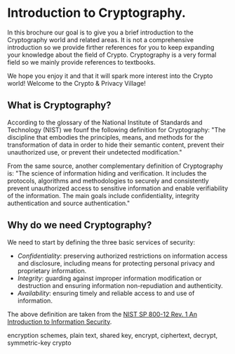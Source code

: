 # Introduction to Cryptography.

In this brochure our goal is to give you a brief introduction to the Cryptography world and related areas. It is not a comprehensive 
introduction so we provide firther references for you to keep expanding your knowledge about the field of Crypto. Cryptography is a 
very formal field so we mainly provide references to textbooks.

We hope you enjoy it and that it will spark more interest into the Crypto world! Welcome to the Crypto & Privacy Village!

## What is Cryptography?
According to the glossary of the National Institute of Standards and Technology (NIST) we founf the following definition for Cryptography:
"The discipline that embodies the principles, means, and methods for the transformation of data in order to hide their semantic content, 
prevent their unauthorized use, or prevent their undetected modification."

From the same source, another complementary definition of Cryptography is:
"The science of information hiding and verification. It includes the protocols, algorithms and methodologies to securely and consistently 
prevent unauthorized access to sensitive information and enable verifiability of the information. The main goals include confidentiality, 
integrity authentication and source authentication."

## Why do we need Cryptography?
We need to start by defining the three basic services of security:
- *Confidentiality*: preserving authorized restrictions on information access and disclosure, including means for protecting personal privacy and proprietary information.
- *Integrity*: guarding against improper information modification or destruction and ensuring information non-repudiation and authenticity.
- *Availability*: ensuring timely and reliable access to and use of information.

The above definition are taken from the [NIST SP 800-12 Rev. 1
An Introduction to Information Security](https://csrc.nist.gov/publications/detail/sp/800-12/rev-1/final).

encryption schemes, plain text, shared key, encrypt, ciphertext, decrypt, symmetric-key crypto


